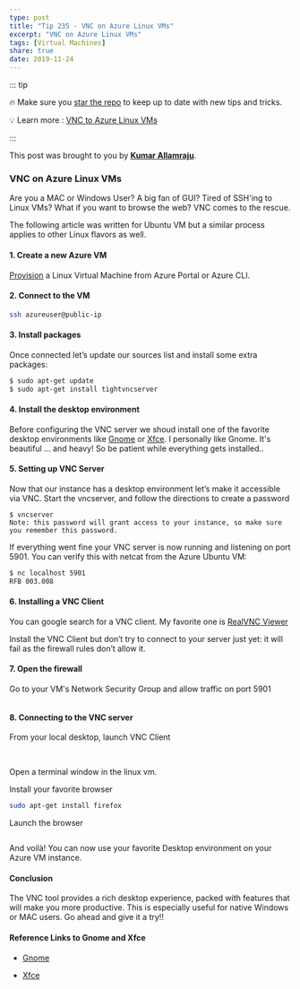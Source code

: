 ```yaml
---
type: post
title: "Tip 235 - VNC on Azure Linux VMs"
excerpt: "VNC on Azure Linux VMs"
tags: [Virtual Machines]
share: true
date: 2019-11-24
---
```



::: tip 

:fire: Make sure you [star the repo](http://azuredev.tips?WT.mc_id=azure-azuredevtips-azureappsdev) to keep up to date with new tips and tricks.

:bulb: Learn more :  [VNC to Azure Linux VMs](https://www.realvnc.com/en/connect/download/viewer?WT.mc_id=docs-azuredevtips-azureappsdev)

:::

This post was brought to you by **[Kumar Allamraju](https://twitter.com/kumarallamraju)**. 

### VNC on Azure Linux VMs

Are you a MAC or Windows User? A big fan of GUI? Tired of SSH'ing to Linux VMs?  What if you want to browse the web? VNC comes to the rescue. 

The following article was written for Ubuntu VM but a similar process applies to other Linux flavors as well.

#### 1. Create a new Azure VM

[Provision](https://docs.microsoft.com/en-us/azure/virtual-machines/linux/quick-create-portal?WT.mc_id=docs-azuredevtips-azureappsdev) a Linux Virtual Machine from Azure Portal or Azure CLI. 

#### 2. Connect to the VM

```bash
ssh azureuser@public-ip
```

#### 3. Install packages

Once connected let’s update our sources list and install some extra packages:

```bash
$ sudo apt-get update
$ sudo apt-get install tightvncserver
```

#### 4. Install the desktop environment

Before configuring the VNC server we shoud install one of the favorite desktop environments like [Gnome](https://www.gnome.org/) or [Xfce](https://www.xfce.org/). I personally like Gnome. It's beautiful … and heavy! So be patient while everything gets installed.. 

#### 5. Setting up VNC Server

Now that our instance has a desktop environment let’s make it accessible via VNC. Start the vncserver, and follow the directions to create a password

```
$ vncserver
Note: this password will grant access to your instance, so make sure you remember this password.

```

If everything went fine your VNC server is now running and listening on port 5901. You can verify this with netcat from the Azure Ubuntu VM:

```bash
$ nc localhost 5901
RFB 003.008

```

#### 6. Installing a VNC Client
You can google search for a VNC client. My favorite one is [RealVNC Viewer](https://www.realvnc.com/en/connect/download/viewer/)

Install the VNC Client but don’t try to connect to your server just yet: it will fail as the firewall rules don’t allow it.

#### 7. Open the firewall
Go to your VM's Network Security Group and allow traffic on port 5901

<img :src="$withBase('/files/vnc-in-azure-linuxvms-file1.jpg')">


#### 8. Connecting to the VNC server

From your local desktop, launch VNC Client

<img :src="$withBase('/files/vnc-in-azure-linuxvms-file2.jpg')">

<img :src="$withBase('/files/vnc-in-azure-linuxvms-file3.jpg')">

Open a terminal window in the linux vm.

Install your favorite browser

```bash
sudo apt-get install firefox

```
Launch the browser


<img :src="$withBase('/files/vnc-in-azure-linuxvms-file4.jpg')">

And voilà! You can now use your favorite Desktop environment on your Azure VM instance.

#### Conclusion

The VNC tool provides a rich desktop experience, packed with features that will make you more productive. This is especially useful for native Windows or MAC users. Go ahead and give it a try!!

#### Reference Links to Gnome and Xfce

* [Gnome](https://www.gnome.org?WT.mc_id=docs-azuredevtips-azureappsdev)

* [Xfce](https://www.xfce.org?WT.mc_id=docs-azuredevtips-azureappsdev)












